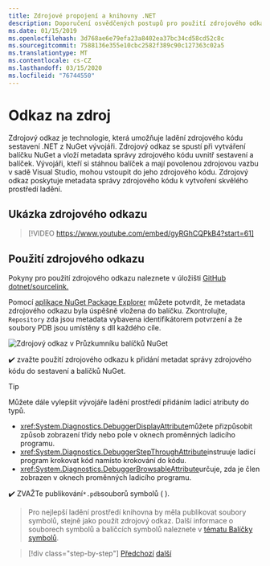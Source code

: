 ```yaml
---
title: Zdrojové propojení a knihovny .NET
description: Doporučení osvědčených postupů pro použití zdrojového odkazu ke zlepšení ladění knihoven .NET.
ms.date: 01/15/2019
ms.openlocfilehash: 3d768ae6e79efa23a8402ea37bc34cd58cd52c8c
ms.sourcegitcommit: 7588136e355e10cbc2582f389c90c127363c02a5
ms.translationtype: MT
ms.contentlocale: cs-CZ
ms.lasthandoff: 03/15/2020
ms.locfileid: "76744550"
---
```

# <a name="source-link"></a>Odkaz na zdroj

Zdrojový odkaz je technologie, která umožňuje ladění zdrojového kódu sestavení .NET z NuGet vývojáři. Zdrojový odkaz se spustí při vytváření balíčku NuGet a vloží metadata správy zdrojového kódu uvnitř sestavení a balíček. Vývojáři, kteří si stáhnou balíček a mají povolenou zdrojovou vazbu v sadě Visual Studio, mohou vstoupit do jeho zdrojového kódu. Zdrojový odkaz poskytuje metadata správy zdrojového kódu k vytvoření skvělého prostředí ladění.

## <a name="source-link-demo"></a>Ukázka zdrojového odkazu

> [!VIDEO https://www.youtube.com/embed/gyRGhCQPkB4?start=61]

## <a name="using-source-link"></a>Použití zdrojového odkazu

Pokyny pro použití zdrojového odkazu naleznete v úložišti [GitHub dotnet/sourcelink.](https://github.com/dotnet/sourcelink/blob/master/README.md)

Pomocí [aplikace NuGet Package Explorer](https://github.com/NuGetPackageExplorer/NuGetPackageExplorer) můžete potvrdit, že metadata zdrojového odkazu byla úspěšně vložena do balíčku. Zkontrolujte, `Repository` zda jsou metadata vybavena identifikátorem potvrzení a že soubory PDB jsou umístěny s dll každého cíle.

![Zdrojový odkaz v Průzkumníku balíčků NuGet](./media/sourcelink/nuget-package-explorer-sourcelink.png "Zdrojový odkaz v Průzkumníku balíčků NuGet")

✔️ zvažte použití zdrojového odkazu k přidání metadat správy zdrojového kódu do sestavení a balíčků NuGet.

> [!TIP]
> Můžete dále vylepšit vývojáře ladění prostředí přidáním ladicí atributy do typů.
>
> * <xref:System.Diagnostics.DebuggerDisplayAttribute>můžete přizpůsobit způsob zobrazení třídy nebo pole v oknech proměnných ladicího programu.
> * <xref:System.Diagnostics.DebuggerStepThroughAttribute>instruuje ladicí program krokovat kód namísto krokování do kódu.
> * <xref:System.Diagnostics.DebuggerBrowsableAttribute>určuje, zda je člen zobrazen v oknech proměnných ladicího programu.

✔️ ZVAŽTe publikování`*.pdb`souborů symbolů ( ).

> Pro nejlepší ladění prostředí knihovna by měla publikovat soubory symbolů, stejně jako použít zdrojový odkaz. Další informace o souborech symbolů a balíčcích symbolů naleznete v [tématu Balíčky symbolů](./nuget.md#symbol-packages).

>[!div class="step-by-step"]
>[Předchozí](dependencies.md)
>[další](publish-nuget-package.md)
